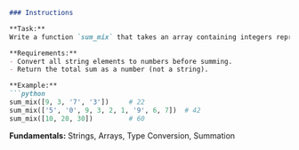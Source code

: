 ````markdown
### Instructions

**Task:**  
Write a function `sum_mix` that takes an array containing integers represented as **strings** and **numbers**, and returns the **sum** of all elements as a number.

**Requirements:**
- Convert all string elements to numbers before summing.
- Return the total sum as a number (not a string).

**Example:**
```python
sum_mix([9, 3, '7', '3'])     # 22
sum_mix(['5', '0', 9, 3, 2, 1, '9', 6, 7])  # 42
sum_mix([10, 20, 30])         # 60
````

**Fundamentals:**
Strings, Arrays, Type Conversion, Summation

```
```
